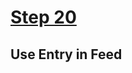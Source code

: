 # [Step 20](https://github.com/kamilkisiela/GitHunt-Lite-Angular/tree/step20)

## Use Entry in Feed

